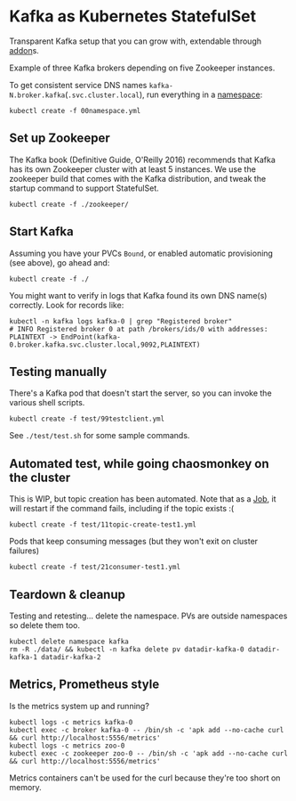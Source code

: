 
# Kafka as Kubernetes StatefulSet

Transparent Kafka setup that you can grow with,
extendable through [addon](https://github.com/Yolean/kubernetes-kafka/labels/addon)s.


Example of three Kafka brokers depending on five Zookeeper instances.

To get consistent service DNS names `kafka-N.broker.kafka`(`.svc.cluster.local`), run everything in a [namespace](http://kubernetes.io/docs/admin/namespaces/walkthrough/):
```
kubectl create -f 00namespace.yml
```

## Set up Zookeeper

The Kafka book (Definitive Guide, O'Reilly 2016) recommends that Kafka has its own Zookeeper cluster with at least 5 instances.
We use the zookeeper build that comes with the Kafka distribution, and tweak the startup command to support StatefulSet.

```
kubectl create -f ./zookeeper/
```

## Start Kafka

Assuming you have your PVCs `Bound`, or enabled automatic provisioning (see above), go ahead and:

```
kubectl create -f ./
```

You might want to verify in logs that Kafka found its own DNS name(s) correctly. Look for records like:
```
kubectl -n kafka logs kafka-0 | grep "Registered broker"
# INFO Registered broker 0 at path /brokers/ids/0 with addresses: PLAINTEXT -> EndPoint(kafka-0.broker.kafka.svc.cluster.local,9092,PLAINTEXT)
```

## Testing manually

There's a Kafka pod that doesn't start the server, so you can invoke the various shell scripts.
```
kubectl create -f test/99testclient.yml
```

See `./test/test.sh` for some sample commands.

## Automated test, while going chaosmonkey on the cluster

This is WIP, but topic creation has been automated. Note that as a [Job](http://kubernetes.io/docs/user-guide/jobs/), it will restart if the command fails, including if the topic exists :(
```
kubectl create -f test/11topic-create-test1.yml
```

Pods that keep consuming messages (but they won't exit on cluster failures)
```
kubectl create -f test/21consumer-test1.yml
```

## Teardown & cleanup

Testing and retesting... delete the namespace. PVs are outside namespaces so delete them too.
```
kubectl delete namespace kafka
rm -R ./data/ && kubectl -n kafka delete pv datadir-kafka-0 datadir-kafka-1 datadir-kafka-2
```

## Metrics, Prometheus style

Is the metrics system up and running?
```
kubectl logs -c metrics kafka-0
kubectl exec -c broker kafka-0 -- /bin/sh -c 'apk add --no-cache curl && curl http://localhost:5556/metrics'
kubectl logs -c metrics zoo-0
kubectl exec -c zookeeper zoo-0 -- /bin/sh -c 'apk add --no-cache curl && curl http://localhost:5556/metrics'
```
Metrics containers can't be used for the curl because they're too short on memory.
